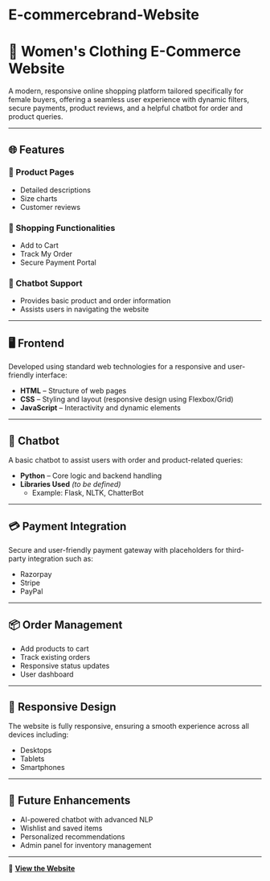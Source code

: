 # E-commercebrand-Website
# 👗 Women's Clothing E-Commerce Website

A modern, responsive online shopping platform tailored specifically for female buyers, offering a seamless user experience with dynamic filters, secure payments, product reviews, and a helpful chatbot for order and product queries.

---

## 🌐 Features

### 🧥 Product Pages
- Detailed descriptions  
- Size charts  
- Customer reviews  

### 🛒 Shopping Functionalities
- Add to Cart  
- Track My Order  
- Secure Payment Portal  

### 💬 Chatbot Support
- Provides basic product and order information  
- Assists users in navigating the website  

---

## 🖥️ Frontend

Developed using standard web technologies for a responsive and user-friendly interface:
- **HTML** – Structure of web pages  
- **CSS** – Styling and layout (responsive design using Flexbox/Grid)  
- **JavaScript** – Interactivity and dynamic elements  

---

## 🤖 Chatbot

A basic chatbot to assist users with order and product-related queries:
- **Python** – Core logic and backend handling  
- **Libraries Used** *(to be defined)*  
  - Example: Flask, NLTK, ChatterBot  

---

## 💳 Payment Integration

Secure and user-friendly payment gateway with placeholders for third-party integration such as:
- Razorpay  
- Stripe  
- PayPal  

---

## 📦 Order Management

- Add products to cart  
- Track existing orders  
- Responsive status updates  
- User dashboard  

---

## 📱 Responsive Design

The website is fully responsive, ensuring a smooth experience across all devices including:
- Desktops  
- Tablets  
- Smartphones  

---

## 🚀 Future Enhancements

- AI-powered chatbot with advanced NLP  
- Wishlist and saved items  
- Personalized recommendations  
- Admin panel for inventory management  

---

🔗 **[View the Website](https://chhavi7104.github.io/e-commercebrand-website/)**  
